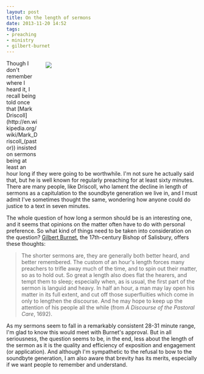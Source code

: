 ```yaml
---
layout: post
title: On the length of sermons
date: 2013-11-20 14:52
tags:
- preaching
- ministry
- gilbert-burnet
---
```

<div style="float: right; margin: 5px 1px 0px 20px; width: 400px; height: 274px;"><img src="https://dl.dropboxusercontent.com/u/3897986/Jake%20Blog%20Images/pulpit_overlooking.jpg"></div>
Though I don't remember where I heard it, I recall being told once that [Mark Driscoll](http://en.wikipedia.org/wiki/Mark_Driscoll_(pastor)) insisted on sermons being at least an hour long if they were going to be worthwhile. I'm not sure he actually said that, but he is well known for regularly preaching for at least sixty minutes. There are many people, like Driscoll, who lament the decline in length of sermons as a capitulation to the soundbyte generation we live in, and I must admit I've sometimes thought the same, wondering how anyone could do justice to a text in seven minutes.

The whole question of how long a sermon should be is an interesting one, and it seems that opinions on the matter often have to do with personal preference. So what kind of things need to be taken into consideration on the question? [Gilbert Burnet](http://en.wikipedia.org/wiki/Gilbert_Burnet), the 17th-century Bishop of Salisbury, offers these thoughts:

<blockquote>
The shorter sermons are, they are generally both better heard, and better remembered. The custom of an hour's length forces many preachers to trifle away much of the time, and to spin out their matter, so as to hold out. So great a length also does flat the hearers, and tempt them to sleep; especially when, as is usual, the first part of the sermon is languid and heavy. In half an hour, a man may lay open his matter in its full extent, and cut off those superfluities which come in only to lengthen the discourse. And he may hope to keep up the attention of his people all the while (from <em>A Discourse of the Pastoral Care</em>, 1692).
</blockquote>

As my sermons seem to fall in a remarkably consistent 28-31 minute range, I'm glad to know this would meet with Burnet's approval. But in all seriousness, the question seems to be, in the end, less about the length of the sermon as it is the quality and efficiency of exposition and engagement (or application). And although I'm sympathetic to the refusal to bow to the soundbyte generation, I am also aware that brevity has its merits, especially if we want people to remember and understand.
